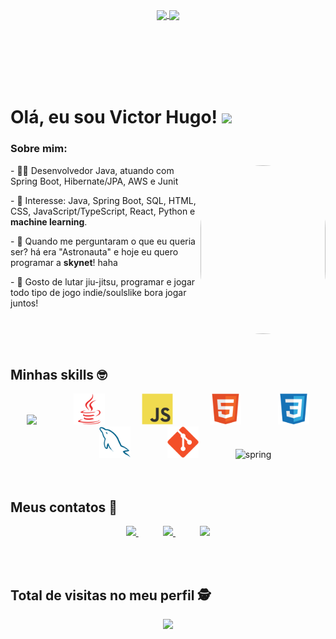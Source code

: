 
<p align="center">
  <a href="https://github.com/Victor999069">
    <img
      align="center"
      height="165"
      src="https://github-readme-stats.vercel.app/api/top-langs/?username=Victor999069&layout=compact&langs_count=7&theme=dracula"
    />
  </a>
  <a href="https://github.com/Victor999069">
    <img
      align="center"
      height="165"
      src="https://github-readme-stats.vercel.app/api?username=Victor999069&show_icons=true&theme=dracula&include_all_commits=true&count_private=true"
    />
  </a>
</p>
</br>
</br>
</br>
</br>
</br>

# Olá, eu sou Victor Hugo! <img width="24" src="https://cdn.jsdelivr.net/gh/devicons/devicon/icons/c/c-original.svg" />
          
### Sobre mim:

<div style="display: inline_block"  >
<img align="right" width="200" height="270" style="border-radius:100px;" src="https://cdn.jsdelivr.net/gh/devicons/devicon/icons/c/c-original.svg" />
<p> - 👨‍🎓 Desenvolvedor Java, atuando com Spring Boot, Hibernate/JPA, AWS e Junit </p>
<p> - 🎯 Interesse: Java, Spring Boot, SQL, HTML, CSS, JavaScript/TypeScript, React, Python e <b>machine learning</b>. </p>
<p> - 🤖 Quando me perguntaram o que eu queria ser? há era "Astronauta" e hoje eu quero programar a <b>skynet</b>! haha </p>
<p> - 🥋 Gosto de lutar jiu-jitsu, programar e jogar todo tipo de jogo indie/soulslike bora jogar juntos! </p>
</div>

</br>
</br>
</br>

## Minhas skills :nerd_face:
<div align="center">
    <img height="50" src="https://cdn.jsdelivr.net/gh/devicons/devicon/icons/c/c-original.svg" />
      &nbsp;&nbsp;&nbsp;&nbsp;&nbsp;&nbsp;&nbsp;&nbsp;&nbsp;&nbsp;&nbsp;&nbsp;&nbsp;
    <img height="50" src="https://raw.githubusercontent.com/devicons/devicon/master/icons/java/java-plain.svg">
      &nbsp;&nbsp;&nbsp;&nbsp;&nbsp;&nbsp;&nbsp;&nbsp;&nbsp;&nbsp;&nbsp;&nbsp;&nbsp;
    <img height="50" src="https://raw.githubusercontent.com/devicons/devicon/master/icons/javascript/javascript-original.svg">
      &nbsp;&nbsp;&nbsp;&nbsp;&nbsp;&nbsp;&nbsp;&nbsp;&nbsp;&nbsp;&nbsp;&nbsp;&nbsp;
    <img height="50" src="https://raw.githubusercontent.com/devicons/devicon/master/icons/html5/html5-original.svg">
      &nbsp;&nbsp;&nbsp;&nbsp;&nbsp;&nbsp;&nbsp;&nbsp;&nbsp;&nbsp;&nbsp;&nbsp;&nbsp;
    <img height="50" src="https://raw.githubusercontent.com/devicons/devicon/master/icons/css3/css3-original.svg">
      &nbsp;&nbsp;&nbsp;&nbsp;&nbsp;&nbsp;&nbsp;&nbsp;&nbsp;&nbsp;&nbsp;&nbsp;&nbsp;
    <img height="50" src="https://raw.githubusercontent.com/devicons/devicon/master/icons/mysql/mysql-original.svg">
      &nbsp;&nbsp;&nbsp;&nbsp;&nbsp;&nbsp;&nbsp;&nbsp;&nbsp;&nbsp;&nbsp;&nbsp;&nbsp;
    <img height="50" src="https://raw.githubusercontent.com/devicons/devicon/master/icons/git/git-original.svg">
      &nbsp;&nbsp;&nbsp;&nbsp;&nbsp;&nbsp;&nbsp;&nbsp;&nbsp;&nbsp;&nbsp;&nbsp;&nbsp;
    <img height="50" src="https://www.vectorlogo.zone/logos/springio/springio-icon.svg" alt="spring" >
   
</div>
</br>
</br>

## Meus contatos :iphone:

<p align="center">
    <a href="https://github.com/Victor999069">
        <img  src="https://img.shields.io/badge/github-%23100000.svg?&style=for-the-badge&logo=github&logoColor=white&link=mailto:https://github.com/victorhugomiranda">
    </a>
    &nbsp;&nbsp;&nbsp;&nbsp;&nbsp;&nbsp;&nbsp;&nbsp;&nbsp;
    <a href="mailto:victorhugomiranda2013@gmail.com">
        <img src="https://img.shields.io/badge/gmail-D14836?&style=for-the-badge&logo=gmail&logoColor=white&link=mailto:mateusaraujo996@gmail.com">
    </a>
    &nbsp;&nbsp;&nbsp;&nbsp;&nbsp;&nbsp;&nbsp;&nbsp;&nbsp;
    <a href="https://www.linkedin.com/in/victorhugomiranda"> 
        <img src="https://img.shields.io/badge/linkedin-%230077B5.svg?&style=for-the-badge&logo=linkedin&logoColor=white&link=mailto:https://www.linkedin.com/in/mateusaraujobarros/">
    </a>
</p>

</br>
</br>

<p align="center"> 

 ## Total de visitas no meu perfil :detective: <br>
 <p align="center"> 
   <img alingn="center" src="https://profile-counter.glitch.me/Victor999069/count.svg" />
 </p>

</p>

<!--
**Victor999069/Victor999069** is a ✨ _special_ ✨ repository because its `README.md` (this file) appears on your GitHub profile.

Here are some ideas to get you started:

- 🔭 I’m currently working on ...
- 🌱 I’m currently learning ...
- 👯 I’m looking to collaborate on ...
- 🤔 I’m looking for help with ...
- 💬 Ask me about ...
- 📫 How to reach me: ...
- 😄 Pronouns: ...
- ⚡ Fun fact: ...
-->
